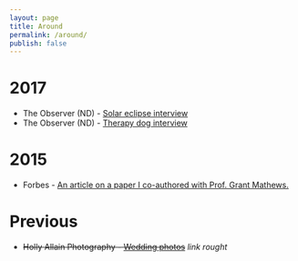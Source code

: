 ```yaml
---
layout: page
title: Around
permalink: /around/
publish: false
---
```


# 2017

* The Observer (ND) - [Solar eclipse interview](http://ndsmcobserver.com/2017/08/eclipse-o/)
* The Observer (ND) - [Therapy dog interview](http://ndsmcobserver.com/2017/04/therapy-dogs-help-students-unwind-finals/)

# 2015

* Forbes - [An article on a paper I co-authored with Prof. Grant Mathews.](https://www.forbes.com/sites/brucedorminey/2015/02/23/chasing-the-mystery-of-spacetimes-local-bulk-flow/#417ee0424e0a)

# Previous

* ~~Holly Allain Photography - [Wedding photos](http://www.hollyallain.com/#!/page/206784/weddings)~~ *link rought*